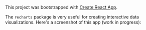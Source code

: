 This project was bootstrapped with [Create React App](https://github.com/facebookincubator/create-react-app).

The ``recharts`` package is very useful for creating interactive data visualizations. Here's a screenshot of this app (work in progress):

